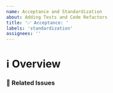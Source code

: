 ```yaml
---
name: Acceptance and Standardization
about: Adding Tests and Code Refactors
title: '✅ Acceptance: '
labels: 'standardization'
assignees: ''
---
```


# ℹ Overview

<!--- Provide an overview of the task -->

### 📝 Related Issues

<!--- Pin any related issues -->
